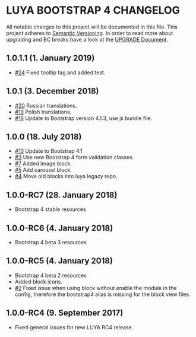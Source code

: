 # LUYA BOOTSTRAP 4 CHANGELOG

All notable changes to this project will be documented in this file. This project adheres to [Semantic Versioning](http://semver.org/).
In order to read more about upgrading and BC breaks have a look at the [UPGRADE Document](UPGRADE.md).

## 1.0.1.1 (1. January 2019)

+ [#24](https://github.com/luyadev/luya-bootstrap4/issues/24) Fixed tooltip tag and added test.

## 1.0.1 (3. December 2018)

+ [#20](https://github.com/luyadev/luya-bootstrap4/pull/20) Russian translations.
+ [#19](https://github.com/luyadev/luya-bootstrap4/pull/19) Polish translations.
+ [#18](https://github.com/luyadev/luya-bootstrap4/issues/18) Update to Bootstrap version 4.1.3, use js bundle file.

## 1.0.0 (18. July 2018)

+ [#10](https://github.com/luyadev/luya-bootstrap4/issues/10) Update to Bootstrap 4.1
+ [#3](https://github.com/luyadev/luya-bootstrap4/issues/3) Use new Bootstrap 4 form validation classes.
+ [#7](https://github.com/luyadev/luya-bootstrap4/issues/7) Added Image block.
+ [#5](https://github.com/luyadev/luya-bootstrap4/issues/5) Add carousel block.
+ [#4](https://github.com/luyadev/luya-bootstrap4/issues/4) Move old blocks into luya legacy repo.

## 1.0.0-RC7 (28. January 2018)

+ Bootstrap 4 stable resources

## 1.0.0-RC6 (4. January 2018)

+ Bootstrap 4 beta 3 resources

## 1.0.0-RC5 (4. January 2018)

+ Bootstrap 4 beta 2 resources
+ Added block icons.
+ [#2](https://github.com/luyadev/luya-bootstrap4/issues/2) Fixed issue when using block without enable the module in the config, therefore the bootstrap4 alias is missing for the block view files.

## 1.0.0-RC4 (9. September 2017)

+ Fixed general issues for new LUYA RC4 release.
